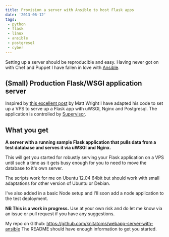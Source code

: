 ```yaml
---
title: Provision a server with Ansible to host Flask apps
date: '2013-06-12'
tags:
 - python
 - flask
 - linux
 - ansible
 - postgresql
 - cyber
---
```


Setting up a server should be reproducible and easy. Having never got on with Chef and Puppet I have fallen in love with [Ansible](http://ansible.cc).

<!--more-->

## (Small) Production Flask/WSGI application server

Inspired by [this excellent post](http://mattupstate.com/python/devops/2012/08/07/flask-wsgi-application-deployment-with-ubuntu-ansible-nginx-supervisor-and-uwsgi.html) by Matt Wright I have adapted his code to set up a VPS to serve up a Flask app with uWSGI, Nginx and Postgresql. The application is controlled by [Supervisor](https://pypi.python.org/pypi/supervisor).

## What you get

**A server with a running sample Flask application that pulls data from a test database and serves it via uWSGI and Nginx.**

This will get you started for robustly serving your Flask application on a VPS until such a time as it gets busy enough for you to need to move the database to it's own server.

The scripts work for me on Ubuntu 12.04 64bit but should work with small adaptations for other version of Ubuntu or Debian.

I've also added in a basic Node setup and I'll soon add a node application to the test deployment.

**NB This is a work in progress.** Use at your own risk and do let me know via an issue or pull request if you have any suggestions.

My repo on Github: <https://github.com/knitatoms/webapp-server-with-ansible> The README should have enough information to get you started.
